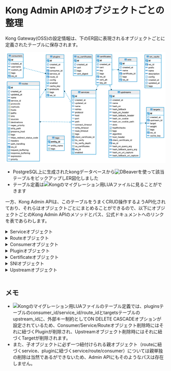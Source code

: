 # Kong Admin APIのオブジェクトごとの整理
Kong Gateway(OSS)の設定情報は、下のER図に表現されるオブジェクトごとに定義されたテーブルに保存されます。

![ER図](./kongconfig.png)

* PostgreSQL上に生成されたkongデータベースから![DBeaver](https://dbeaver.io/)を使って該当テーブルをピックアップしER図化しました
* テーブル定義は![Kongのマイグレーション用LUAファイル](https://github.com/Kong/kong/blob/master/kong/db/migrations/core/000_base.lua)に見ることができます

一方、Kong Admin APIは、このテーブルをうまくCRUD操作するようAPI化されており、それらはオブジェクトごとにまとめることができるので、以下にオブジェクトごとのKong Admin APIのメソッドとパス、公式ドキュメントへのリンクを表であらわします。

<details><summary>Serviceオブジェクト</summary><div>

|Name|Method|Path|
|:-|:-|:-|
|![1-1_list-all-services](https://docs.konghq.com/gateway/3.2.x/admin-api/#list-all-services)|GET|/services|
|![1-2_create-service](https://docs.konghq.com/gateway/3.2.x/admin-api/#create-service)|POST|/services|
|![1-3_retrieve-service](https://docs.konghq.com/gateway/3.2.x/admin-api/#retrieve-service-1)|GET|/services/{service name or id}|
|![1-4_create-or-update-service](https://docs.konghq.com/gateway/3.2.x/admin-api/#create-or-update-service)|PUT|/services/{service name or id}|
|![1-5_update-service](https://docs.konghq.com/gateway/3.2.x/admin-api/#update-service-1)|PATCH|/services/{service name or id}|
|![1-6_delete-service](https://docs.konghq.com/gateway/3.2.x/admin-api/#delete-service-1)|DELETE|/services/{service name or id}|
|![1-7_list-services-associated-to-a-specific-certificate](https://docs.konghq.com/gateway/3.2.x/admin-api/#list-services-associated-to-a-specific-certificate)|GET|/certificates/{certificate name or id}/services|
|![1-8_create-service-associated-to-a-specific-certificate](https://docs.konghq.com/gateway/3.2.x/admin-api/#create-service-associated-to-a-specific-certificate)|POST|/certificates/{certificate name or id}/services|
|![1-9_retrieve-service-associated-to-a-specific-certificate](https://docs.konghq.com/gateway/3.2.x/admin-api/#retrieve-service-associated-to-a-specific-certificate)|GET|/certificates/{certificate id}/services/{service name or id}|
|![1-10_create-or-update-service-associated-to-a-specific-certificate](https://docs.konghq.com/gateway/3.2.x/admin-api/#create-or-update-service-associated-to-a-specific-certificate)|PUT|/certificates/{certificate id}/services/{service name or id}|
|![1-11_update-service-associated-to-a-specific-certificate](https://docs.konghq.com/gateway/3.2.x/admin-api/#update-service-associated-to-a-specific-certificate)|PATCH|/certificates/{certificate id}/services/{service name or id}|
|![1-12_delete-service-associated-to-a-specific-certificate](https://docs.konghq.com/gateway/3.2.x/admin-api/#delete-service-associated-to-a-specific-certificate)|DELETE|/certificates/{certificate id}/services/{service name or id}|
|![1-13_retrieve-service-associated-to-a-specific-route](https://docs.konghq.com/gateway/3.2.x/admin-api/#retrieve-service-associated-to-a-specific-route)|GET|/routes/{route name or id}/service|
|![1-14_create-or-update-service-associated-to-a-specific-route](https://docs.konghq.com/gateway/latest/admin-api/#create-or-update-service-associated-to-a-specific-route)|PUT|/routes/{route name or id}/service|
|![1-15_update-service-associated-to-a-specific-route](https://docs.konghq.com/gateway/3.2.x/admin-api/#update-service-associated-to-a-specific-route)|PATCH|/routes/{route name or id}/service|
|![1-16_retrieve-service-associated-to-a-specific-plugin](https://docs.konghq.com/gateway/3.2.x/admin-api/#retrieve-service-associated-to-a-specific-plugin)|GET|/plugins/{plugin id}/service|
|![1-17_create-or-update-service-associated-to-a-specific-plugin](https://docs.konghq.com/gateway/3.2.x/admin-api/#create-or-update-service-associated-to-a-specific-plugin)|PUT|/plugins/{plugin id}/service|
|![1-18_update-service-associated-to-a-specific-plugin](https://docs.konghq.com/gateway/3.2.x/admin-api/#update-service-associated-to-a-specific-plugin)|PATCH|/plugins/{plugin id}/service|
</div>
</details>

<details><summary>Routeオブジェクト</summary><div>

|Name|Method|Path|
|:-|:-|:-|
|![2-1_list-all-routes](https://docs.konghq.com/gateway/3.2.x/admin-api/#list-all-routes)|GET|/routes|
|![2-2_create-route](https://docs.konghq.com/gateway/3.2.x/admin-api/#create-route)|POST|/routes|
|![2-3_retrieve-route](https://docs.konghq.com/gateway/3.2.x/admin-api/#retrieve-route-1)|GET|/routes/{route name or id}|
|![2-4_create-or-update-route](https://docs.konghq.com/gateway/3.2.x/admin-api/#create-or-update-route)|PUT|/routes/{route name or id}|
|![2-5_update-route](https://docs.konghq.com/gateway/3.2.x/admin-api/#update-route-1)|PATCH|/routes/{route name or id}|
|![2-6_delete-route](https://docs.konghq.com/gateway/3.2.x/admin-api/#delete-route-1)|DELETE|/routes/{route name or id}|
|![2-7_list-routes-associated-to-a-specific-service](https://docs.konghq.com/gateway/3.2.x/admin-api/#list-routes-associated-to-a-specific-service)|GET|/services/{service name or id}/routes|
|![2-8_create-route-associated-to-a-specific-service](https://docs.konghq.com/gateway/3.2.x/admin-api/#create-route-associated-to-a-specific-service)|POST|/services/{service name or id}/routes|
|![2-9_retrieve-route-associated-to-a-specific-service](https://docs.konghq.com/gateway/3.2.x/admin-api/#retrieve-route-associated-to-a-specific-service)|GET|/services/{service name or id}/routes/{route name or id}|
|![2-10_create-or-update-route-associated-to-a-specific-service](https://docs.konghq.com/gateway/3.2.x/admin-api/#create-or-update-route-associated-to-a-specific-service)|PUT|/services/{service name or id}/routes/{route name or id}|
|![2-11_update-route-associated-to-a-specific-service](https://docs.konghq.com/gateway/3.2.x/admin-api/#update-route-associated-to-a-specific-service)|PATCH|/services/{service name or id}/routes/{route name or id}|
|![2-12_delete-route-associated-to-a-specific-service](https://docs.konghq.com/gateway/3.2.x/admin-api/#delete-route-associated-to-a-specific-service)|DELETE|/services/{service name or id}/routes/{route name or id}|
|![2-13_retrieve-route-associated-to-a-specific-plugin](https://docs.konghq.com/gateway/3.2.x/admin-api/#retrieve-route-associated-to-a-specific-plugin)|GET|/plugins/{plugin id}/route|
|![2-14_create-or-update-route-associated-to-a-specific-plugin](https://docs.konghq.com/gateway/3.2.x/admin-api/#create-or-update-route-associated-to-a-specific-plugin)|PUT|/plugins/{plugin id}/route|
|![2-15_update-route-associated-to-a-specific-plugin](https://docs.konghq.com/gateway/3.2.x/admin-api/#update-route-associated-to-a-specific-plugin)|PATCH|/plugins/{plugin id}/route|
</div>
</details>

<details><summary>Consumerオブジェクト</summary><div>

|Name|Method|Path|
|:-|:-|:-|
|![3-1_list-all-consumers](https://docs.konghq.com/gateway/3.2.x/admin-api/#list-all-consumers)|GET|/consumers|
|![3-2_create-consumer](https://docs.konghq.com/gateway/3.2.x/admin-api/#create-consumer)|POST|/consumers|
|![3-3_retrieve-consumer](https://docs.konghq.com/gateway/3.2.x/admin-api/#retrieve-consumer-1)|GET|/consumers/{consumer username or id}|
|![3-4_create-or-update-consumer](https://docs.konghq.com/gateway/3.2.x/admin-api/#create-or-update-consumer)|PUT|/consumers/{consumer username or id}|
|![3-5_update-consumer](https://docs.konghq.com/gateway/3.2.x/admin-api/#update-consumer-1)|PATCH|/consumers/{consumer username or id}|
|![3-6_delete-consumer](https://docs.konghq.com/gateway/3.2.x/admin-api/#delete-consumer-1)|DELETE|/consumers/{consumer username or id}|
|![3-7_retrieve-consumer-associated-to-a-specific-plugin](https://docs.konghq.com/gateway/3.2.x/admin-api/#retrieve-consumer-associated-to-a-specific-plugin)|GET|/plugins/{plugin id}/consumer|
|![3-8_create-or-update-consumer-associated-to-a-specific-plugin](https://docs.konghq.com/gateway/3.2.x/admin-api/#create-or-update-consumer-associated-to-a-specific-plugin)|PUT|/plugins/{plugin id}/consumer|
|![3-9_update-consumer-associated-to-a-specific-plugin](https://docs.konghq.com/gateway/3.2.x/admin-api/#update-consumer-associated-to-a-specific-plugin)|PATCH|/plugins/{plugin id}/consumer|
</div>
</details>

<details><summary>Pluginオブジェクト</summary><div>

|Name|Method|Path|
|:-|:-|:-|
|![4-1_list-all-plugins](https://docs.konghq.com/gateway/3.2.x/admin-api/#list-all-plugins)|GET|/plugins|
|![4-2_create-plugin](https://docs.konghq.com/gateway/3.2.x/admin-api/#create-plugin)|POST|/plugins|
|![4-3_retrieve-plugin](https://docs.konghq.com/gateway/3.2.x/admin-api/#retrieve-plugin-1)|GET|/plugins/{plugin id}|
|![4-4_create-or-update-plugin](https://docs.konghq.com/gateway/3.2.x/admin-api/#create-or-update-plugin)|PUT|/plugins/{plugin id}|
|![4-5_update-plugin](https://docs.konghq.com/gateway/3.2.x/admin-api/#update-plugin-1)|PATCH|/plugins/{plugin id}|
|![4-6_delete-plugin](https://docs.konghq.com/gateway/3.2.x/admin-api/#delete-plugin-1)|DELETE|/plugins/{plugin id}|
|![4-7_list-plugins-associated-to-a-specific-service](https://docs.konghq.com/gateway/3.2.x/admin-api/#list-plugins-associated-to-a-specific-service)|GET|/services/{service name or id}/plugins|
|![4-8_create-plugin-associated-to-a-specific-service](https://docs.konghq.com/gateway/3.2.x/admin-api/#create-plugin-associated-to-a-specific-service)|POST|/services/{service name or id}/plugins|
|![4-9_retrieve-plugin-associated-to-a-specific-service](https://docs.konghq.com/gateway/3.2.x/admin-api/#retrieve-plugin-associated-to-a-specific-service)|GET|/services/{service name or id}/plugins/{plugin id}|
|![4-10_create-or-update-plugin-associated-to-a-specific-service](https://docs.konghq.com/gateway/3.2.x/admin-api/#create-or-update-plugin-associated-to-a-specific-service)|PUT|/services/{service name or id}/plugins/{plugin id}|
|![4-11_update-plugin-associated-to-a-specific-service](https://docs.konghq.com/gateway/3.2.x/admin-api/#update-plugin-associated-to-a-specific-service)|PATCH|/services/{service name or id}/plugins/{plugin id}|
|![4-12_delete-plugin-associated-to-a-specific-service](https://docs.konghq.com/gateway/3.2.x/admin-api/#delete-plugin-associated-to-a-specific-service)|DELETE|/services/{service name or id}/plugins/{plugin id}|
|![4-13_list-plugins-associated-to-a-specific-route](https://docs.konghq.com/gateway/3.2.x/admin-api/#list-plugins-associated-to-a-specific-route)|GET|/routes/{route name or id}/plugins|
|![4-14_create-plugin-associated-to-a-specific-route](https://docs.konghq.com/gateway/3.2.x/admin-api/#create-plugin-associated-to-a-specific-route)|POST|/routes/{route name or id}/plugins|
|![4-15_retrieve-plugin-associated-to-a-specific-route](https://docs.konghq.com/gateway/3.2.x/admin-api/#retrieve-plugin-associated-to-a-specific-route)|GET|/routes/{route name or id}/plugins/{plugin id}|
|![4-16_create-or-update-plugin-associated-to-a-specific-route](https://docs.konghq.com/gateway/3.2.x/admin-api/#create-or-update-plugin-associated-to-a-specific-route)|PUT|/routes/{route name or id}/plugins/{plugin id}|
|![4-17_update-plugin-associated-to-a-specific-route](https://docs.konghq.com/gateway/3.2.x/admin-api/#update-plugin-associated-to-a-specific-route)|PATCH|/routes/{route name or id}/plugins/{plugin id}|
|![4-18_delete-plugin-associated-to-a-specific-route](https://docs.konghq.com/gateway/3.2.x/admin-api/#delete-plugin-associated-to-a-specific-route)|DELETE|/routes/{route name or id}/plugins/{plugin id}|
|![4-19_list-plugins-associated-to-a-specific-consumer](https://docs.konghq.com/gateway/3.2.x/admin-api/#list-plugins-associated-to-a-specific-consumer)|GET|/consumers/{consumer name or id}/plugins|
|![4-20_create-plugin-associated-to-a-specific-consumer](https://docs.konghq.com/gateway/3.2.x/admin-api/#create-plugin-associated-to-a-specific-consumer)|POST|/consumers/{consumer name or id}/plugins|
|![4-21_retrieve-plugin-associated-to-a-specific-consumer](https://docs.konghq.com/gateway/3.2.x/admin-api/#retrieve-plugin-associated-to-a-specific-consumer)|GET|/consumers/{consumer username or id}/plugins/{plugin id}|
|![4-22_create-or-update-plugin-associated-to-a-specific-consumer](https://docs.konghq.com/gateway/3.2.x/admin-api/#create-or-update-plugin-associated-to-a-specific-consumer)|PUT|/consumers/{consumer username or id}/plugins/{plugin id}|
|![4-23_update-plugin-associated-to-a-specific-consumer](https://docs.konghq.com/gateway/3.2.x/admin-api/#update-plugin-associated-to-a-specific-consumer)|PATCH|/consumers/{consumer username or id}/plugins/{plugin id}|
|![4-24_delete-plugin-associated-to-a-specific-consumer](https://docs.konghq.com/gateway/3.2.x/admin-api/#delete-plugin-associated-to-a-specific-consumer)|DELETE|/consumers/{consumer username or id}/plugins/{plugin id}|
</div>
</details>

<details><summary>Certificateオブジェクト</summary><div>

|Name|Method|Path|
|:-|:-|:-|
|![5-1_list-all-certificates](https://docs.konghq.com/gateway/3.2.x/admin-api/#list-all-certificates)|GET|/certificates|
|![5-2_create-certificate](https://docs.konghq.com/gateway/3.2.x/admin-api/#create-certificate)|POST|/certificates|
|![5-3_retrieve-certificate](https://docs.konghq.com/gateway/3.2.x/admin-api/#retrieve-certificate-1)|GET|/certificates/{certificate id}|
|![5-4_create-or-update-certificate](https://docs.konghq.com/gateway/3.2.x/admin-api/#create-or-update-certificate)|PUT|/certificates/{certificate id}|
|![5-5_update-certificate](https://docs.konghq.com/gateway/3.2.x/admin-api/#update-certificate-1)|PATCH|/certificates/{certificate id}|
|![5-6_delete-certificate](https://docs.konghq.com/gateway/3.2.x/admin-api/#delete-certificate-1)|DELETE|/certificates/{certificate id}|
|![5-7_retrieve-certificate-associated-to-a-specific-upstream](https://docs.konghq.com/gateway/3.2.x/admin-api/#retrieve-certificate-associated-to-a-specific-upstream)|GET|/upstreams/{upstream name or id}/client_certificate|
|![5-8_create-or-update-certificate-associated-to-a-specific-upstream](https://docs.konghq.com/gateway/3.2.x/admin-api/#create-or-update-certificate-associated-to-a-specific-upstream)|PUT|/upstreams/{upstream name or id}/client_certificate|
|![5-9_update-certificate-associated-to-a-specific-upstream](https://docs.konghq.com/gateway/3.2.x/admin-api/#update-certificate-associated-to-a-specific-upstream)|PATCH|/upstreams/{upstream name or id}/client_certificate|
|![5-10_delete-certificate-associated-to-a-specific-upstream](https://docs.konghq.com/gateway/3.2.x/admin-api/#delete-certificate-associated-to-a-specific-upstream)|DELETE|/upstreams/{upstream name or id}/client_certificate|
</div>
</details>

<details><summary>SNIオブジェクト</summary><div>

|Name|Method|Path|
|:-|:-|:-|
|![6-1_list-all-snis](https://docs.konghq.com/gateway/3.2.x/admin-api/#list-all-snis)|GET|/snis|
|![6-2_create-sni](https://docs.konghq.com/gateway/3.2.x/admin-api/#create-sni)|POST|/snis|
|![6-3_retrieve-sni](https://docs.konghq.com/gateway/3.2.x/admin-api/#retrieve-sni-1)|GET|/snis/{sni name or id}|
|![6-4_create-or-update-sni](https://docs.konghq.com/gateway/3.2.x/admin-api/#create-or-update-sni)|PUT|/snis/{sni name or id}|
|![6-5_update-sni](https://docs.konghq.com/gateway/3.2.x/admin-api/#update-sni-1)|PATCH|/snis/{sni name or id}|
|![6-6_delete-sni](https://docs.konghq.com/gateway/3.2.x/admin-api/#delete-sni-1)|DELETE|/snis/{sni name or id}|
|![6-7_list-snis-associated-to-a-specific-certificate](https://docs.konghq.com/gateway/3.2.x/admin-api/#list-snis-associated-to-a-specific-certificate)|GET|/certificates/{certificate name or id}/snis|
|![6-8_create-sni-associated-to-a-specific-certificate](https://docs.konghq.com/gateway/3.2.x/admin-api/#create-sni-associated-to-a-specific-certificate)|POST|/certificates/{certificate name or id}/snis|
|![6-9_retrieve-sni-associated-to-a-specific-certificate](https://docs.konghq.com/gateway/3.2.x/admin-api/#retrieve-sni-associated-to-a-specific-certificate)|GET|/certificates/{certificate id}/snis/{sni name or id}|
|![6-10_create-or-update-sni-associated-to-a-specific-certificate](https://docs.konghq.com/gateway/3.2.x/admin-api/#create-or-update-sni-associated-to-a-specific-certificate)|PUT|/certificates/{certificate id}/snis/{sni name or id}|
|![6-11_update-sni-associated-to-a-specific-certificate](https://docs.konghq.com/gateway/3.2.x/admin-api/#update-sni-associated-to-a-specific-certificate)|PATCH|/certificates/{certificate id}/snis/{sni name or id}|
|![6-12_delete-sni-associated-to-a-specific-certificate](https://docs.konghq.com/gateway/3.2.x/admin-api/#delete-sni-associated-to-a-specific-certificate)|DELETE|/certificates/{certificate id}/snis/{sni name or id}|
</div>
</details>

<details><summary>Upstreamオブジェクト</summary><div>

|Name|Method|Path|
|:-|:-|:-|
|![7-1_list-all-upstreams](https://docs.konghq.com/gateway/3.2.x/admin-api/#list-all-upstreams)|GET|/upstreams|
|![7-2_create-upstream](https://docs.konghq.com/gateway/3.2.x/admin-api/#create-upstream)|POST|/upstreams|
|![7-3_retrieve-upstream](https://docs.konghq.com/gateway/3.2.x/admin-api/#retrieve-upstream-1)|GET|/upstreams/{upstream name or id}|
|![7-4_create-or-update-upstream](https://docs.konghq.com/gateway/3.2.x/admin-api/#create-or-update-upstream)|PUT|/upstreams/{upstream name or id}|
|![7-5_update-upstream](https://docs.konghq.com/gateway/3.2.x/admin-api/#update-upstream-1)|PATCH|/upstreams/{upstream name or id}|
|![7-6_delete-upstream](https://docs.konghq.com/gateway/3.2.x/admin-api/#delete-upstream-1)|DELETE|/upstreams/{upstream name or id}|
|![7-7_list-upstreams-associated-to-a-specific-certificate](https://docs.konghq.com/gateway/3.2.x/admin-api/#list-upstreams-associated-to-a-specific-certificate)|GET|/certificates/{certificate name or id}/upstreams|
|![7-8_create-upstream-associated-to-a-specific-certificate](https://docs.konghq.com/gateway/3.2.x/admin-api/#create-upstream-associated-to-a-specific-certificate)|POST|/certificates/{certificate name or id}/upstreams|
|![7-9_retrieve-upstream-associated-to-a-specific-certificate](https://docs.konghq.com/gateway/3.2.x/admin-api/#retrieve-upstream-associated-to-a-specific-certificate)|GET|/certificates/{certificate id}/upstreams/{upstream name or id}|
|![7-10_create-or-update-upstream-associated-to-a-specific-certificate](https://docs.konghq.com/gateway/3.2.x/admin-api/#create-or-update-upstream-associated-to-a-specific-certificate)|PUT|/certificates/{certificate id}/upstreams/{upstream name or id}|
|![7-11_update-upstream-associated-to-a-specific-certificate](https://docs.konghq.com/gateway/3.2.x/admin-api/#update-upstream-associated-to-a-specific-certificate)|PATCH|/certificates/{certificate id}/upstreams/{upstream name or id}|
|![7-12_delete-upstream-associated-to-a-specific-certificate](https://docs.konghq.com/gateway/3.2.x/admin-api/#delete-upstream-associated-to-a-specific-certificate)|DELETE|/certificates/{certificate id}/upstreams/{upstream name or id}|
</div>
</details>
<br>

## メモ
- ![Kongのマイグレーション用LUAファイル](https://github.com/Kong/kong/blob/master/kong/db/migrations/core/000_base.lua)のテーブル定義では、pluginsテーブルのconsumer_id/service_id/route_idとtargetsテーブルのupstream_idに、外部キー制約としてON DELETE CASCADEオプションが設定されているため、Consumer/Service/Routeオブジェクト削除時にはそれに紐づくPluginが削除され、Upstreamオブジェクト削除時にはそれに紐づくTargetが削除されます。
- また、子オブジェクトに必ず一つ紐付けられる親オブジェクト（routeに紐づくservice、pluginに紐づくservice/route/consumer）については親単独の削除は当然であるができないため、Admin APIにもそのようなパスは存在しません。